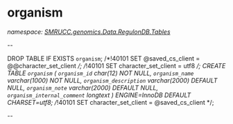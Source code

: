 ﻿# organism
_namespace: [SMRUCC.genomics.Data.RegulonDB.Tables](./index.md)_

--
 
 DROP TABLE IF EXISTS `organism`;
 /*!40101 SET @saved_cs_client = @@character_set_client */;
 /*!40101 SET character_set_client = utf8 */;
 CREATE TABLE `organism` (
 `organism_id` char(12) NOT NULL,
 `organism_name` varchar(1000) NOT NULL,
 `organism_description` varchar(2000) DEFAULT NULL,
 `organism_note` varchar(2000) DEFAULT NULL,
 `organism_internal_comment` longtext
 ) ENGINE=InnoDB DEFAULT CHARSET=utf8;
 /*!40101 SET character_set_client = @saved_cs_client */;
 
 --




